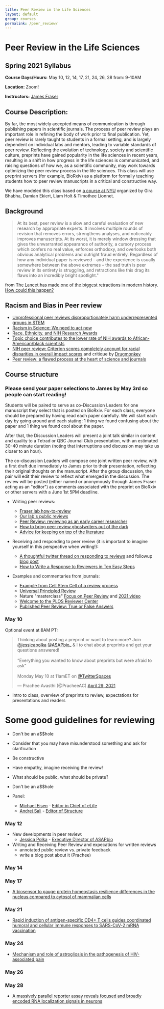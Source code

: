 ```yaml
---
title: Peer Review in the Life Sciences
layout: default
group: courses
permalink: /peer_review/
---
```


# Peer Review in the Life Sciences

## Spring 2021 Syllabus

**Course Days/Hours:** May 10, 12, 14, 17, 21, 24, 26, 28 from: 9-10AM

**Location:** Zoom!

**Instructors:** [James Fraser](mailto:jfraser@fraserlab.com)

## Course Description:

By far, the most widely accepted means of communication is through publishing papers in scientific journals. The process of peer review plays an important role in refining the body of work prior to final publication. Yet, peer review is rarely taught to students in a formal setting, and is largely dependent on individual labs and mentors, leading to variable standards of peer review. Reflecting the evolution of technology, society and scientific culture, preprints have gained popularity in the life sciences in recent years, resulting in a shift in how progress in the life sciences is communicated, and raising questions of how we, as a scientific community, may work towards optimizing the peer review process in the life sciences. This class will use preprint servers (for example, BioRxiv) as a platform for formally teaching students how to peer review manuscripts in a critical and constructive way.

We have modeled this class based on [a course at NYU](http://bhabhaekiertlab.org/teaching) organized by Gira Bhabha, Damian Ekiert, Liam Holt & Timothee Lionnet.

## Background

> At its best, peer review is a slow and careful evaluation of new research by appropriate experts. It involves multiple rounds of revision that removes errors, strengthens analyses, and noticeably improves manuscripts.
At its worst, it is merely window dressing that gives the unwarranted appearance of authority, a cursory process which confers no real value, enforces orthodoxy, and overlooks both obvious analytical problems and outright fraud entirely.
Regardless of how any individual paper is reviewed – and the experience is usually somewhere between the above extremes – the sad truth is peer review in its entirety is struggling, and retractions like this drag its flaws into an incredibly bright spotlight." 

from [The Lancet has made one of the biggest retractions in modern history. How could this happen?
](https://www.theguardian.com/commentisfree/2020/jun/05/lancet-had-to-do-one-of-the-biggest-retractions-in-modern-history-how-could-this-happen)


## Racism and Bias in Peer review
- [Unprofessional peer reviews disproportionately harm underrepresented groups in STEM](https://peerj.com/articles/8247/)
- [Racism in Science: We need to act now](https://elifesciences.org/articles/59636)
- [Race, Ethnicity, and NIH Research Awards](https://science.sciencemag.org/content/333/6045/1015)
- [Topic choice contributes to the lower rate of NIH awards to African-American/black scientists](https://advances.sciencemag.org/content/5/10/eaaw7238)
- [NIH peer review: Criterion scores completely account for racial disparities in overall impact scores](https://advances.sciencemag.org/content/6/23/eaaz4868) and critique by [Drugmonkey](https://twitter.com/drugmonkeyblog/status/1268647041007104001)
- [Peer review: a flawed process at the heart of science and journals](https://www.ncbi.nlm.nih.gov/pmc/articles/PMC1420798)

## Course structure

### Please send your paper selections to James by May 3rd so people can start reading!

Students will be paired to serve as co-Discussion Leaders for one manuscript they select that is posted on BioRxiv.  For each class, everyone should be prepared by having read each paper carefully. We will start each day by going around and each stating: 1 thing we found confusing about the paper and 1 thing we found cool about the paper. 

After that, the Discussion Leaders will present a joint talk similar in content and quality to a Tetrad or QBC Journal Club presentation, with an estimated 30-40 minute duration (noting that interruptions and discussion may take us closer to an hour).

The co-discussion Leaders will compose one joint written peer review, with a first draft due immediately to James prior to their presentation, reflecting their original thoughts on the manuscript. After the group discussion, the pair will edit their review to reflect what emerged in the discussion. The review will be posted (either named or anonymously through James Fraser acting as an "editor") as comments associated with the preprint on BioRxiv or other servers with a June 1st 5PM deadline.

- Writing peer reviews:
    - [Fraser lab how-to-review](/peer_review/how_to)
    - [Our lab's public reviews](/review)
    - [Peer Review: reviewing as an early career researcher](https://www.blopig.com/blog/2021/03/peer-review-reviewing-as-an-early-career-researcher/)
    - [How to bring peer review ghostwriters out of the dark](https://www.molbiolcell.org/doi/full/10.1091/mbc.E20-10-0642)
    - [Advice for keeping on top of the literature](https://fraserlab.com/2013/09/28/The-Fraser-Lab-method-of-following-the-scientific-literature/)

- Receiving and responding to peer review (it is important to imagine yourself in this perspective when writing!):
    - [A thoughtful twitter thread on responding to reviews](https://twitter.com/dsquintana/status/1119956899447889920?s=20) and followup [blog post](https://www.dsquintana.com/post/23_apr_2019_peer-review/)
    - [How to Write a Response to Reviewers in Ten Easy Steps](https://telliamedrevisited.wordpress.com/2020/07/15/how-to-write-a-response-to-reviewers-in-ten-easy-steps/)


- Examples and commentaries from journals:
    - [Example from Cell Stem Cell of a review process](http://cdn.fraserlab.com/courses/peer_review_2020/2019_saxe.pdf)
    - [Universal Principled Review](http://cdn.fraserlab.com/courses/peer_review_2020/2019_krummel.pdf)
    - Nature "masterclass" [Focus on Peer Review](https://masterclasses.nature.com/focus-on-peer-review-online-course/16605550) and [2021 video](https://www.youtube.com/watch?v=C0cchYD9hpY)
    - [Welcome to the PLOS Reviewer Center](https://plos.org/resources/for-reviewers/?utm_medium=ad&utm_source=twitter&utm_campaign=reviewercenter)
    - [Published Peer Review: True or False Answers](https://elifesciences.org/articles/12708)



### May 10

Optional event at 8AM PT:

<div id="html" markdown="0">
<blockquote class="twitter-tweet"><p lang="en" dir="ltr">Thinking about posting a preprint or want to learn more? Join <a href="https://twitter.com/jessicapolka?ref_src=twsrc%5Etfw">@jessicapolka</a> <a href="https://twitter.com/ASAPbio_?ref_src=twsrc%5Etfw">@ASAPbio_</a> &amp; I to chat about preprints and get your questions answered! <br><br>“Everything you wanted to know about preprints but were afraid to ask” <br><br>Monday May 10 at 11amET on <a href="https://twitter.com/TwitterSpaces?ref_src=twsrc%5Etfw">@TwitterSpaces</a></p>&mdash; Prachee Avasthi (@PracheeAC) <a href="https://twitter.com/PracheeAC/status/1387745974089617410?ref_src=twsrc%5Etfw">April 29, 2021</a></blockquote> <script async src="https://platform.twitter.com/widgets.js" charset="utf-8"></script>
</div>

- Intro to class, overview of preprints to review, expectations for presentations and readers

# Some good guidelines for reviewing

- Don't be an a$$hole
- Consider that you may have misunderstood something and ask for clarification
- Be constructive
- Have empathy, imagine receiving the review!
- What should be public, what should be private?
- Don't be an a$$hole

- Panel:
  - [Michael Eisen](http://eisenlab.org/) - [Editor in Chief of eLife](https://elifesciences.org/about/people)
  - [Andrej Sali](https://salilab.org/) - [Editor of Structure](https://www.cell.com/structure/editors)


### May 12
- New developments in peer review:
  - [Jessica Polka](https://en.wikipedia.org/wiki/Jessica_Polka) - [Executive Director of ASAPbio](https://asapbio.org/dt_team/jessica-polka)
- Writing and Receiving Peer Review and expecations for written reviews
  - annotated public review vs. private feedback
  - write a blog post about it (Prachee)

### May 14


### May 17

- [A biosensor to gauge protein homeostasis resilience differences in the nucleus compared to cytosol of mammalian cells](https://www.biorxiv.org/content/10.1101/2021.04.19.440383v1.full)

### May 21
- [Rapid induction of antigen-specific CD4+ T cells guides coordinated humoral and cellular immune responses to SARS-CoV-2 mRNA vaccination](https://www.biorxiv.org/content/10.1101/2021.04.21.440862v1.full)

### May 24
- [Mechanism and role of astrogliosis in the pathogenesis of HIV-associated pain](https://www.biorxiv.org/content/10.1101/2021.04.28.441838v1.full)

### May 26


### May 28
- [A massively parallel reporter assay reveals focused and broadly encoded RNA localization signals in neurons](https://www.biorxiv.org/content/10.1101/2021.04.27.441590v1.full)
 